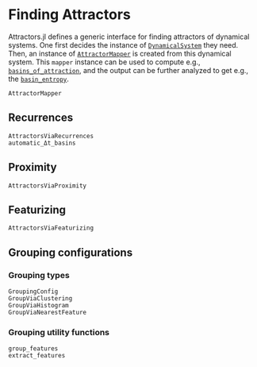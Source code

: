 # Finding Attractors

Attractors.jl defines a generic interface for finding attractors of dynamical systems. One first decides the instance of [`DynamicalSystem`](@ref) they need. Then, an instance of [`AttractorMapper`](@ref) is created from this dynamical system. This `mapper` instance can be used to compute e.g., [`basins_of_attraction`](@ref), and the output can be further analyzed to get e.g., the [`basin_entropy`](@ref).

```@docs
AttractorMapper
```

## Recurrences
```@docs
AttractorsViaRecurrences
automatic_Δt_basins
```

## Proximity
```@docs
AttractorsViaProximity
```

## Featurizing
```@docs
AttractorsViaFeaturizing
```

## Grouping configurations
### Grouping types
```@docs
GroupingConfig
GroupViaClustering
GroupViaHistogram
GroupViaNearestFeature
```

### Grouping utility functions
```@docs
group_features
extract_features
```